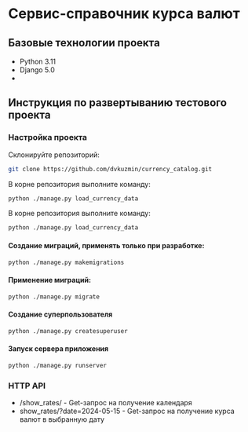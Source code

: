 # Сервис-справочник курса валют

## Базовые технологии проекта

- Python 3.11
- Django 5.0
- 
## Инструкция по развертыванию тестового проекта

### Настройка проекта

Склонируйте репозиторий:

```bash
git clone https://github.com/dvkuzmin/currency_catalog.git
```


В корне репозитория выполните команду:

```bash
python ./manage.py load_currency_data
```


В корне репозитория выполните команду:

```bash
python ./manage.py load_currency_data
```


#### Создание миграций, применять только при разработке:

```bash
python ./manage.py makemigrations
```

#### Применение миграций:

```bash
python ./manage.py migrate
```

#### Создание суперпользователя

```bash
python ./manage.py createsuperuser
```

#### Запуск сервера приложения

```bash
python ./manage.py runserver
```

### HTTP API

- /show_rates/ - Get-запрос на получение календаря
- show_rates/?date=2024-05-15 - Get-запрос на получение курса валют в выбранную дату
